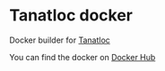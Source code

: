 # Tanatloc docker

Docker builder for [Tanatloc](https://github.com/Airthium/tanatloc)

You can find the docker on [Docker Hub](https://hub.docker.com/repository/docker/tanatloc/tanatloc/tags)

